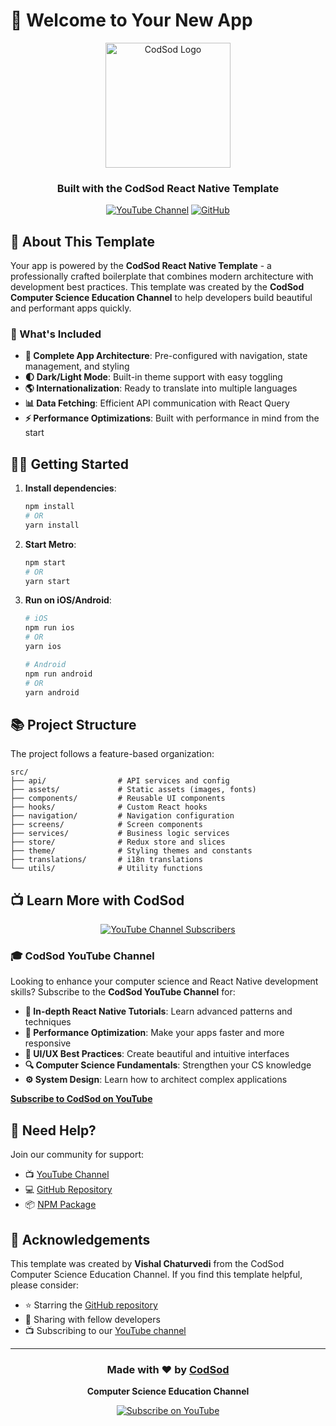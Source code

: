 # 🎉 Welcome to Your New App

<div align="center">
  <img src="https://raw.githubusercontent.com/codsode/CodSodRNKit/main/assets/codsod-logo.png" alt="CodSod Logo" width="200" />
  
  <h3>Built with the CodSod React Native Template</h3>
  
  [![YouTube Channel](https://img.shields.io/badge/YouTube-CodSod-red?style=for-the-badge&logo=youtube&logoColor=white)](https://www.youtube.com/channel/codsod)
  [![GitHub](https://img.shields.io/badge/GitHub-CodSod-black?style=for-the-badge&logo=github&logoColor=white)](https://github.com/codsode)
</div>

## 🚀 About This Template

Your app is powered by the **CodSod React Native Template** - a professionally crafted boilerplate that combines modern architecture with development best practices. This template was created by the **CodSod Computer Science Education Channel** to help developers build beautiful and performant apps quickly.

### 🌟 What's Included

- **📱 Complete App Architecture**: Pre-configured with navigation, state management, and styling
- **🌓 Dark/Light Mode**: Built-in theme support with easy toggling
- **🌎 Internationalization**: Ready to translate into multiple languages
- **📊 Data Fetching**: Efficient API communication with React Query
- **⚡ Performance Optimizations**: Built with performance in mind from the start

## 🏃‍♂️ Getting Started

1. **Install dependencies**:
   ```bash
   npm install
   # OR
   yarn install
   ```

2. **Start Metro**:
   ```bash
   npm start
   # OR
   yarn start
   ```

3. **Run on iOS/Android**:
   ```bash
   # iOS
   npm run ios
   # OR
   yarn ios
   
   # Android
   npm run android
   # OR
   yarn android
   ```

## 📚 Project Structure

The project follows a feature-based organization:

```
src/
├── api/                # API services and config
├── assets/             # Static assets (images, fonts)
├── components/         # Reusable UI components
├── hooks/              # Custom React hooks
├── navigation/         # Navigation configuration
├── screens/            # Screen components
├── services/           # Business logic services
├── store/              # Redux store and slices
├── theme/              # Styling themes and constants
├── translations/       # i18n translations
└── utils/              # Utility functions
```

## 📺 Learn More with CodSod

<div align="center">
  <a href="https://www.youtube.com/channel/codsod">
    <img src="https://img.shields.io/youtube/channel/subscribers/UCxxx?style=social" alt="YouTube Channel Subscribers" />
  </a>
</div>

### 🎓 CodSod YouTube Channel

Looking to enhance your computer science and React Native development skills? Subscribe to the **CodSod YouTube Channel** for:

- **🎯 In-depth React Native Tutorials**: Learn advanced patterns and techniques
- **🚀 Performance Optimization**: Make your apps faster and more responsive
- **🧩 UI/UX Best Practices**: Create beautiful and intuitive interfaces
- **🔍 Computer Science Fundamentals**: Strengthen your CS knowledge
- **⚙️ System Design**: Learn how to architect complex applications

[**Subscribe to CodSod on YouTube**](https://www.youtube.com/channel/codsod)

## 🤝 Need Help?

Join our community for support:

- 📺 [YouTube Channel](https://www.youtube.com/channel/codsod)
- 💻 [GitHub Repository](https://github.com/codsode/CodSodRNKit)
- 📦 [NPM Package](https://www.npmjs.com/package/@codsod/react-native-kit)

## 🙏 Acknowledgements

This template was created by **Vishal Chaturvedi** from the CodSod Computer Science Education Channel. If you find this template helpful, please consider:

- ⭐ Starring the [GitHub repository](https://github.com/codsode/CodSodRNKit)
- 📢 Sharing with fellow developers
- 📺 Subscribing to our [YouTube channel](https://www.youtube.com/channel/codsod)

---

<div align="center">
  
  ### Made with ❤️ by [CodSod](https://github.com/codsode)
  
  **Computer Science Education Channel**
  
  <a href="https://www.youtube.com/@_codsod">
    <img src="https://img.shields.io/badge/Subscribe-red?style=for-the-badge&logo=youtube&logoColor=white" alt="Subscribe on YouTube" />
  </a>
</div>
